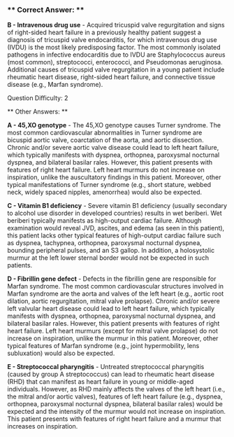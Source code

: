 ### ** Correct Answer: **

**B - Intravenous drug use** - Acquired tricuspid valve regurgitation and signs of right-sided heart failure in a previously healthy patient suggest a diagnosis of tricuspid valve endocarditis, for which intravenous drug use (IVDU) is the most likely predisposing factor. The most commonly isolated pathogens in infective endocarditis due to IVDU are Staphylococcus aureus (most common), streptococci, enterococci, and Pseudomonas aeruginosa. Additional causes of tricuspid valve regurgitation in a young patient include rheumatic heart disease, right-sided heart failure, and connective tissue disease (e.g., Marfan syndrome).

Question Difficulty: 2

** Other Answers: **

**A - 45,XO genotype** - The 45,XO genotype causes Turner syndrome. The most common cardiovascular abnormalities in Turner syndrome are bicuspid aortic valve, coarctation of the aorta, and aortic dissection. Chronic and/or severe aortic valve disease could lead to left heart failure, which typically manifests with dyspnea, orthopnea, paroxysmal nocturnal dyspnea, and bilateral basilar rales. However, this patient presents with features of right heart failure. Left heart murmurs do not increase on inspiration, unlike the auscultatory findings in this patient. Moreover, other typical manifestations of Turner syndrome (e.g., short stature, webbed neck, widely spaced nipples, amenorrhea) would also be expected.

**C - Vitamin B1 deficiency** - Severe vitamin B1 deficiency (usually secondary to alcohol use disorder in developed countries) results in wet beriberi. Wet beriberi typically manifests as high-output cardiac failure. Although examination would reveal JVD, ascites, and edema (as seen in this patient), this patient lacks other typical features of high-output cardiac failure such as dyspnea, tachypnea, orthopnea, paroxysmal nocturnal dyspnea, bounding peripheral pulses, and an S3 gallop. In addition, a holosystolic murmur at the left lower sternal border would not be expected in such patients.

**D - Fibrillin gene defect** - Defects in the fibrillin gene are responsible for Marfan syndrome. The most common cardiovascular structures involved in Marfan syndrome are the aorta and valves of the left heart (e.g., aortic root dilation, aortic regurgitation, mitral valve prolapse). Chronic and/or severe left valvular heart disease could lead to left heart failure, which typically manifests with dyspnea, orthopnea, paroxysmal nocturnal dyspnea, and bilateral basilar rales. However, this patient presents with features of right heart failure. Left heart murmurs (except for mitral valve prolapse) do not increase on inspiration, unlike the murmur in this patient. Moreover, other typical features of Marfan syndrome (e.g., joint hypermobility, lens subluxation) would also be expected.

**E - Streptococcal pharyngitis** - Untreated streptococcal pharyngitis (caused by group A streptococcus) can lead to rheumatic heart disease (RHD) that can manifest as heart failure in young or middle-aged individuals. However, as RHD mainly affects the valves of the left heart (i.e., the mitral and/or aortic valves), features of left heart failure (e.g., dyspnea, orthopnea, paroxysmal nocturnal dyspnea, bilateral basilar rales) would be expected and the intensity of the murmur would not increase on inspiration. This patient presents with features of right heart failure and a murmur that increases on inspiration.

